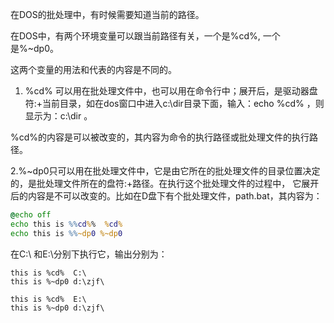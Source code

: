  
在DOS的批处理中，有时候需要知道当前的路径。

在DOS中，有两个环境变量可以跟当前路径有关，一个是%cd%, 一个是%~dp0。

这两个变量的用法和代表的内容是不同的。
 
1. %cd% 可以用在批处理文件中，也可以用在命令行中；展开后，是驱动器盘符:+当前目录，如在dos窗口中进入c:\dir目录下面，输入：echo %cd% ，则显示为：c:\dir 。

%cd%的内容是可以被改变的，其内容为命令的执行路径或批处理文件的执行路径。
   
2.%~dp0只可以用在批处理文件中，它是由它所在的批处理文件的目录位置决定的，是批处理文件所在的盘符:+路径。在执行这个批处理文件的过程中，
它展开后的内容是不可以改变的。比如在D盘下有个批处理文件，path.bat，其内容为：
 
```bat
@echo off
echo this is %%cd%%  %cd%
echo this is %%~dp0 %~dp0
```
 
在C:\ 和E:\分别下执行它，输出分别为：
```
this is %cd%  C:\
this is %~dp0 d:\zjf\

this is %cd%  E:\
this is %~dp0 d:\zjf\
```
